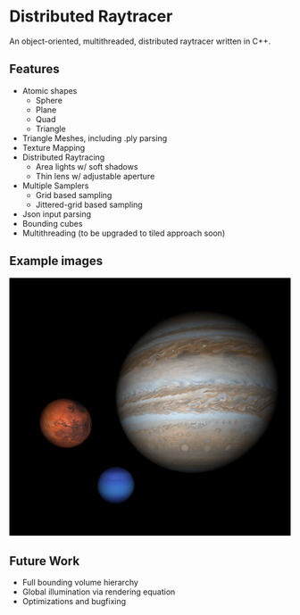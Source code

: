 # Distributed Raytracer
An object-oriented, multithreaded, distributed raytracer written in C++.

## Features
* Atomic shapes
  * Sphere
  * Plane
  * Quad
  * Triangle
* Triangle Meshes, including .ply parsing
* Texture Mapping
* Distributed Raytracing
  * Area lights w/ soft shadows
  * Thin lens w/ adjustable aperture
* Multiple Samplers
  * Grid based sampling
  * Jittered-grid based sampling
* Json input parsing
* Bounding cubes
* Multithreading (to be upgraded to tiled approach soon)

## Example images

![Image of texture mapped planets](planets.png)

## Future Work
* Full bounding volume hierarchy
* Global illumination via rendering equation
* Optimizations and bugfixing
